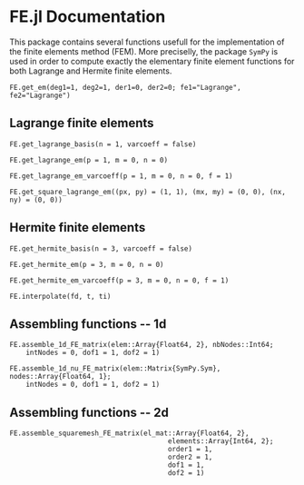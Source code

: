# FE.jl Documentation

This package contains several functions usefull for the implementation
of the finite elements method (FEM). More preciselly, the package
`SymPy` is used
in order to compute exactly the elementary finite element functions for both
Lagrange and Hermite finite elements.

```@docs
FE.get_em(deg1=1, deg2=1, der1=0, der2=0; fe1="Lagrange", fe2="Lagrange")
```

## Lagrange finite elements

```@docs
FE.get_lagrange_basis(n = 1, varcoeff = false)
```

```@docs
FE.get_lagrange_em(p = 1, m = 0, n = 0)
```

```@docs
FE.get_lagrange_em_varcoeff(p = 1, m = 0, n = 0, f = 1)
```

```@docs
FE.get_square_lagrange_em((px, py) = (1, 1), (mx, my) = (0, 0), (nx, ny) = (0, 0))
```
    


## Hermite finite elements

```@docs
FE.get_hermite_basis(n = 3, varcoeff = false)
```

```@docs
FE.get_hermite_em(p = 3, m = 0, n = 0)
```

```@docs
FE.get_hermite_em_varcoeff(p = 3, m = 0, n = 0, f = 1)
```

```@docs
FE.interpolate(fd, t, ti)
```

## Assembling functions -- 1d

```@docs
FE.assemble_1d_FE_matrix(elem::Array{Float64, 2}, nbNodes::Int64;
    intNodes = 0, dof1 = 1, dof2 = 1)
```

```@docs
FE.assemble_1d_nu_FE_matrix(elem::Matrix{SymPy.Sym}, nodes::Array{Float64, 1};
    intNodes = 0, dof1 = 1, dof2 = 1)
```

## Assembling functions -- 2d

```@docs
FE.assemble_squaremesh_FE_matrix(el_mat::Array{Float64, 2},
                                       elements::Array{Int64, 2};
                                       order1 = 1,
                                       order2 = 1,
                                       dof1 = 1,
                                       dof2 = 1)
```

